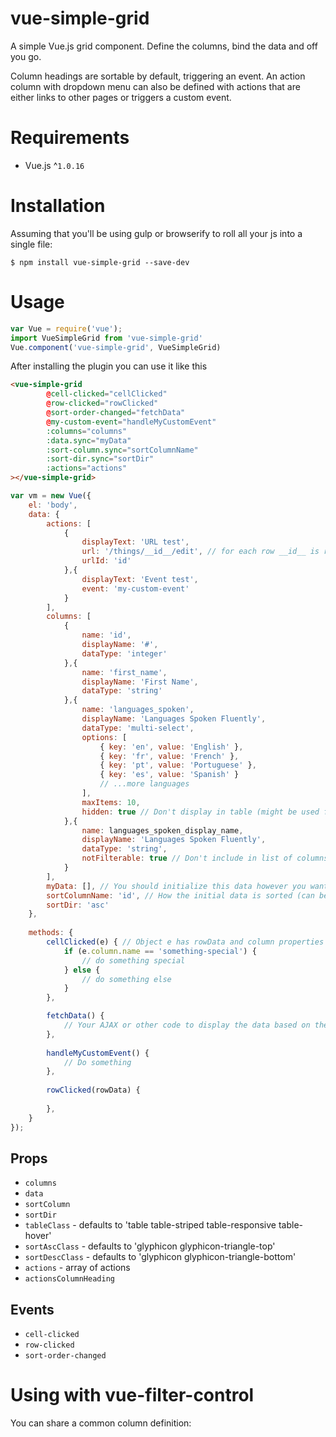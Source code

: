 # vue-simple-grid
A simple Vue.js grid component. Define the columns, bind the data and off you go. 

Column headings are sortable by default, triggering an event. An action column with dropdown menu can also be defined with
actions that are either links to other pages or triggers a custom event.

# Requirements

- Vue.js ^`1.0.16`

# Installation
Assuming that you'll be using gulp or browserify to roll all your js into a single file:
 
```shell
$ npm install vue-simple-grid --save-dev
```

# Usage

```javascript
var Vue = require('vue');
import VueSimpleGrid from 'vue-simple-grid'
Vue.component('vue-simple-grid', VueSimpleGrid)
```

After installing the plugin you can use it like this

```html
<vue-simple-grid
        @cell-clicked="cellClicked"
        @row-clicked="rowClicked"
        @sort-order-changed="fetchData"
        @my-custom-event="handleMyCustomEvent"
        :columns="columns"
        :data.sync="myData"
        :sort-column.sync="sortColumnName"
        :sort-dir.sync="sortDir"
        :actions="actions"
></vue-simple-grid>
```

```javascript
var vm = new Vue({
    el: 'body',
    data: {
        actions: [
            {
                displayText: 'URL test',
                url: '/things/__id__/edit', // for each row __id__ is replaced by the rowData for the urlId column 
                urlId: 'id'
            },{
                displayText: 'Event test',
                event: 'my-custom-event'
            }
        ],
        columns: [ 
            {
                name: 'id', 
                displayName: '#',
                dataType: 'integer'    
            },{
                name: 'first_name', 
                displayName: 'First Name',
                dataType: 'string'    
            },{
                name: 'languages_spoken',
                displayName: 'Languages Spoken Fluently',
                dataType: 'multi-select',
                options: [
                    { key: 'en', value: 'English' },
                    { key: 'fr', value: 'French' },
                    { key: 'pt', value: 'Portuguese' },
                    { key: 'es', value: 'Spanish' }
                    // ...more languages
                ],
                maxItems: 10,
                hidden: true // Don't display in table (might be used for filtering)
            },{
                name: languages_spoken_display_name,
                displayName: 'Languages Spoken Fluently',
                dataType: 'string',
                notFilterable: true // Don't include in list of columns that can be used for filtering (if vue-filter-control is sharing the columns data)
            }
        ],
        myData: [], // You should initialize this data however you want 
        sortColumnName: 'id', // How the initial data is sorted (can be left blank)
        sortDir: 'asc'
    },
    
    methods: {
        cellClicked(e) { // Object e has rowData and column properties
            if (e.column.name == 'something-special') {
                // do something special
            } else {
                // do something else
            }
        },

        fetchData() {
            // Your AJAX or other code to display the data based on the new sort order
        },
        
        handleMyCustomEvent() {
            // Do something
        },
        
        rowClicked(rowData) {
        
        },
    }
});
```

## Props

- `columns`
- `data`
- `sortColumn`
- `sortDir`
- `tableClass` - defaults to 'table table-striped table-responsive table-hover'
- `sortAscClass` - defaults to 'glyphicon glyphicon-triangle-top'
- `sortDescClass` - defaults to 'glyphicon glyphicon-triangle-bottom'
- `actions` - array of actions
- `actionsColumnHeading`

## Events

 - `cell-clicked`
 - `row-clicked`
 - `sort-order-changed`

# Using with vue-filter-control

You can share a common column definition:


